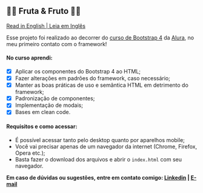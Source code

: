 ## 🍎🍊 Fruta & Fruto 🍊🍎

[Read in English | Leia em Inglês](https://github.com/molusca/Front-End/blob/master/fruta_e_fruto/README.md)

  Esse projeto foi realizado ao decorrer do [curso de Bootstrap 4](https://www.alura.com.br/curso-online-bootstrap-landing-page) da [Alura](https://www.alura.com.br/), no meu primeiro contato com o framework!

#### No curso aprendi: 
- [x] Aplicar os componentes do Bootstrap 4 ao HTML; 
- [x] Fazer alterações em padrões do framework, caso necessário; 
- [x] Manter as boas práticas de uso e semântica HTML em detrimento do framework; 
- [x] Padronização de componentes;
- [x] Implementação de modais;  
- [x] Bases em clean code.

#### Requisitos e como acessar:

  - É possível acessar tanto pelo desktop quanto por aparelhos mobile;
  - Você vai precisar apenas de um navegador da internet (Chrome, Firefox, Opera etc.);
  - Basta fazer o download dos arquivos e abrir o `index.html` com seu navegador.

**Em caso de dúvidas ou sugestões, entre em contato comigo: [Linkedin](https://www.linkedin.com/in/lucas-r-freitas/) | [E-mail](mailto:pro.lucasrfreitas@gmail.com)**
